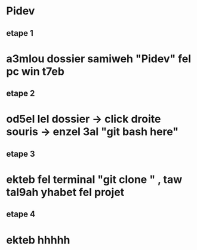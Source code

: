 # Pidev

## etape 1
 # a3mlou dossier samiweh "Pidev" fel pc win t7eb
## etape 2
 # od5el lel dossier -> click droite souris -> enzel 3al "git bash here"
## etape 3
 # ekteb fel terminal "git clone " , taw tal9ah yhabet fel projet
## etape 4
 # ekteb hhhhh
